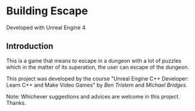 # Building Escape

Developed with Unreal Engine 4

## Introduction

This is a game that means to escape in a dungeon with a lot of puzzles which in the matter of its superation, the user can escape of the dungeon.

This project was developed by the course "Unreal Engine C++ Developer: Learn C++ and Make Video Games" by *Ben Tristem* and *Michael Bridges*.

Note: Whichever suggestions and advices are welcome in this project. Thanks.